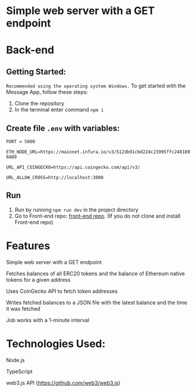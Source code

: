 # Simple web server with a GET endpoint

# Back-end
## Getting Started:
`Recommended using the operating system Windows.`
To get started with the Message App, follow these steps:
1. Clone the repository
2. In the terminal enter command `npm i`

## Create file `.env` with variables:

`PORT = 5000`

`ETH_NODE_URL=https://mainnet.infura.io/v3/512db91cbd224c23995ffc2481896889`

`URL_API_COINGECKO=https://api.coingecko.com/api/v3/`

`URL_ALLOW_CROSS=http://localhost:3000`

## Run
1. Run  by running `npm run dev` in the project directory 
2. Go to Front-end repo:  [front-end repo](https://github.com/Ihorhavryliak/web-3-web). (If you do not clone and install Front-end repo)
#
# Features
Simple web server with a GET endpoint

Fetches balances of all ERC20 tokens and the balance of Ethereum native tokens for a given address

Uses CoinGecko API to fetch token addresses

Writes fetched balances to a JSON file with the latest balance and the time it was fetched

Job works with a 1-minute interval

# Technologies Used:

Node.js

TypeScript

web3.js API (https://github.com/web3/web3.js)



